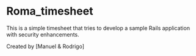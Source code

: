 # Roma_timesheet

This is a simple timesheet that tries to develop a sample Rails 
application with security enhancements.

Created by [Manuel & Rodrigo]
